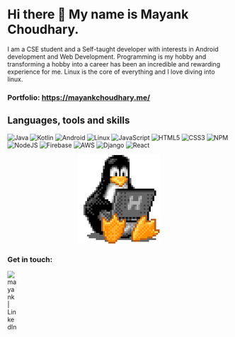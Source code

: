 # Hi there 👋 My name is Mayank Choudhary.
I am a CSE student and a Self-taught developer with
interests in Android development and Web Development.
Programming is my hobby and transforming a hobby
into a career has been an incredible and rewarding experience for me.
Linux is the core of everything and I love diving into linux.
### Portfolio: https://mayankchoudhary.me/

<!--
**M4yankChoudhary/M4yankChoudhary** is a ✨ _special_ ✨ repository because its `README.md` (this file) appears on your GitHub profile.

Here are some ideas to get you started:

- 🔭 I’m currently working on ...
- 🌱 I’m currently learning ...
- 👯 I’m looking to collaborate on ...
- 🤔 I’m looking for help with ...
- 💬 Ask me about ...
- 📫 How to reach me: ...
- 😄 Pronouns: ...
- ⚡ Fun fact: ...
-->

## Languages, tools and skills
![Java](https://img.shields.io/badge/java-%23ED8B00.svg?style=for-the-badge&logo=java&logoColor=white) 
![Kotlin](https://img.shields.io/badge/kotlin-%230095D5.svg?style=for-the-badge&logo=kotlin&logoColor=white) 
![Android](https://img.shields.io/badge/Android-3DDC84?style=for-the-badge&logo=android&logoColor=white)
![Linux](https://img.shields.io/badge/Linux-FCC624?style=for-the-badge&logo=linux&logoColor=black)
![JavaScript](https://img.shields.io/badge/javascript-%23323330.svg?style=for-the-badge&logo=javascript&logoColor=%23F7DF1E)
![HTML5](https://img.shields.io/badge/html5-%23E34F26.svg?style=for-the-badge&logo=html5&logoColor=white)
![CSS3](https://img.shields.io/badge/css3-%231572B6.svg?style=for-the-badge&logo=css3&logoColor=white)
![NPM](https://img.shields.io/badge/NPM-%23000000.svg?style=for-the-badge&logo=npm&logoColor=white)
![NodeJS](https://img.shields.io/badge/node.js-6DA55F?style=for-the-badge&logo=node.js&logoColor=white)
![Firebase](https://img.shields.io/badge/firebase-%23039BE5.svg?style=for-the-badge&logo=firebase)
![AWS](https://img.shields.io/badge/AWS-%23FF9900.svg?style=for-the-badge&logo=amazon-aws&logoColor=white)
![Django](https://img.shields.io/badge/django-%23092E20.svg?style=for-the-badge&logo=django&logoColor=white)
![React](https://img.shields.io/badge/react-%2320232a.svg?style=for-the-badge&logo=react&logoColor=%2361DAFB)
<!-- ![Figma](https://img.shields.io/badge/figma-%23F24E1E.svg?style=for-the-badge&logo=figma&logoColor=white) -->
<!-- ![LeetCode](https://img.shields.io/badge/LeetCode-000000?style=for-the-badge&logo=LeetCode&logoColor=#d16c06) -->
<p align="center">
  <img src="./tux.gif" />
</p>


### Get in touch:

[<img align="left" alt="mayank | LinkedIn" width="22px" src="https://cdn.jsdelivr.net/npm/simple-icons@v3/icons/linkedin.svg" />][linkedIn]
<br>
<br>



<!-- [![Mayank's GitHub stats](https://github-readme-stats.vercel.app/api?username=m4yankchoudhary)](https://github.com/anuraghazra/github-readme-stats) -->

[linkedIn]: https://www.linkedin.com/in/mayank--choudhary/

